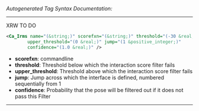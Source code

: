 _Autogenerated Tag Syntax Documentation:_

---
XRW TO DO

```xml
<Ca_Irms name="(&string;)" scorefxn="(&string;)" threshold="(-30 &real;)"
        upper_threshold="(0 &real;)" jump="(1 &positive_integer;)"
        confidence="(1.0 &real;)" />
```

-   **scorefxn**: commandline
-   **threshold**: Threshold below which the interaction score filter fails
-   **upper_threshold**: Threshold above which the interaction score filter fails
-   **jump**: Jump across which the interface is defined, numbered sequentially from 1
-   **confidence**: Probability that the pose will be filtered out if it does not pass this Filter

---
